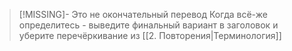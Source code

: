 > [!MISSING]- Это не окончательный перевод
> Когда всё-же определитесь - выведите финальный вариант в заголовок и уберите перечёркивание из [[2. Повторения|Терминология]]